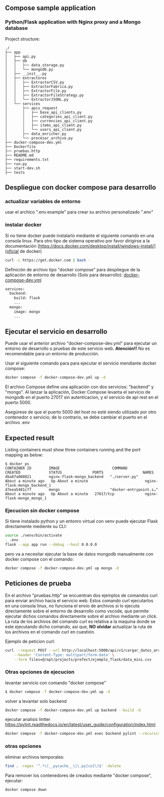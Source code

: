 ## Compose sample application
### Python/Flask application with Nginx proxy and a Mongo database

Project structure:
```
./
├── app
│   ├── api.py
│   ├── db
│   │   ├── data_storage.py
│   │   └── mongodb.py
│   ├── __init__.py
│   ├── extractores
│   │   ├── ExtractorCSV.py
│   │   ├── ExtractorFabrica.py
│   │   ├── ExtractorFile.py
│   │   ├── ExtractorFileStrategy.py
│   │   └── ExtractorJSONL.py
│   └── services
│       ├── apis_request
│       │   ├── base_api_clients.py
│       │   ├── categories_api_client.py
│       │   ├── currencies_api_client.py
│       │   ├── items_api_client.py
│       │   └── users_api_client.py
│       ├── data_enricher.py
│       └── procesar_archivo.py
├── docker-compose-dev.yml
├── Dockerfile
├── pruebas.http
├── README.md
├── requirements.txt
├── run.py
├── start-dev.sh
├── tests

```


## Despliegue con docker compose para desarrollo

### actualizar variables de entorno
usar el archico ".env.example" para crear su archivo personalizado ".env"

### instalar docker
Si no tiene docker puede instalarlo mediante el siguiente comando en una consola linux. Para otro tipo de sistema operativo por favor dirigirse a la documentación [https://docs.docker.com/desktop/install/windows-install/](oficial de docker) 
```bash
curl -L https://get.docker.com | bash -
```

Definición de archivo tipo "docker compose" para despliegue de la aplicación de entorno de desarrollo (Solo para desarrollo):
[docker-compose-dev.yml](docker-compose-dev.yml)
```bash
services:
  backend:
    build: flask
    ...
  mongo:
    image: mongo
    ...
```

## Ejecutar el servicio en desarrollo
Puede usar el anterior archivo "docker-compose-dev.yml" para ejecutar un entorno de desarrollo o pruebas de este servicio web. **Atención!!** No es recomendable para un entorno de producción.

Usar el siguiente comando para para ejecutar el servicio mendiante docker compose:

```bash
docker compose -f docker-compose-dev.yml up -d
```

El archivo Compose define una aplicación con dos servicios: "backend" y "mongo".
Al lanzar la aplicación, Docker Compose levanta el servicio de mongodb en el puerto 27017 sin autenticacion, y el servicio de api rest en el puerto 5000.

Asegúrese de que el puerto 5000 del host no esté siendo utilizado por otro contenedor o servicio; de lo contrario, se debe cambiar el puerto en el archivo .env

## Expected result

Listing containers must show three containers running and the port mapping as below:
```
$ docker ps
CONTAINER ID        IMAGE                        COMMAND                  CREATED             STATUS              PORTS                  NAMES
dba87a080821        nginx-flask-mongo_backend   "./server.py"            About a minute ago   Up About a minute                          nginx-flask-mongo_backend_1
d7eea5481c77        mongo                       "docker-entrypoint.s…"   About a minute ago   Up About a minute   27017/tcp              nginx-flask-mongo_mongo_1
```

### Ejecucion sin docker compose
Si tiene instalado python y un entonro virtual con venv puede ejecutar Flask directamente mediente su CLI:

```bash
source ./venv/bin/activate
. .env
flask --app app run --debug --host 0.0.0.0
```
pero va a necesitar ejecutar la base de datos mongodb manualmente con docker compose con el comando:
```bash
docker compose -f docker-compose-dev.yml up mongo -d
```

## Peticiones de prueba
En el archivo "pruebas.http" se encuentran dos ejemplos de comandos curl para enviar archivo hacia el servicio web. Estos comando curl ejecutarlos en una consola linux, no funciona el envío de archivos si lo ejecuta directamente sobre el entorno de desarrollo como vscode, que permite ejecutar dichos comandos directamente sobre el archivo mediante un click. La ruta de los archivos del comando curl es relativa a la maquina donde se este ejecutando dicho comando, asi que, **NO olvidar** actualizar la ruta de los archivos en el comando curl en cuestión.

Ejemplo de peticion curl:
```bash
curl --request POST --url http://localhost:5000/api/v1/cargar_datos_archivo \
    --header 'Content-Type: multipart/form-data' \
    --form files=@/opt/projects/prefect/ejemplo_flask/data_mini.csv
```


### Otras opciones de ejecucion

levantar servicio con comando "docker compose"
```bash
$ docker compose -f docker-compose-dev.yml up -d
```

volver a levantar solo backend
```bash
docker compose -f docker-compose-dev.yml up backend --build -d
```

ejecutar analisis lintter 
https://pylint.readthedocs.io/en/latest/user_guide/configuration/index.html
```bash
docker compose -f docker-compose-dev.yml exec backend pylint --recursive=y app
```

### otras opciones
eliminar archivos temporales:
```bash
find . -regex '^.*\(__pycache__\|\.py[co]\)$' -delete
```

Para remover los contenedores de creados mediante "docker compose", ejecutar:
```
docker compose down
```


